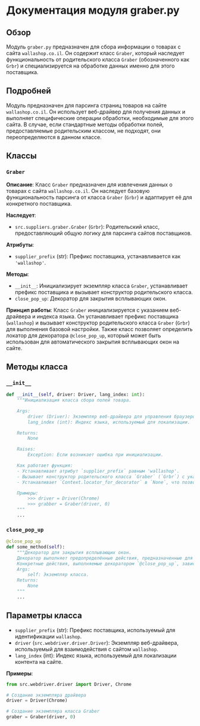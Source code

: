 # Документация модуля graber.py

## Обзор

Модуль `graber.py` предназначен для сбора информации о товарах с сайта `wallashop.co.il`. Он содержит класс `Graber`, который наследует функциональность от родительского класса `Graber` (обозначенного как `Grbr`) и специализируется на обработке данных именно для этого поставщика.

## Подробней

Модуль предназначен для парсинга страниц товаров на сайте `wallashop.co.il`. Он использует веб-драйвер для получения данных и выполняет специфические операции обработки, необходимые для этого сайта. В случае, если стандартные методы обработки полей, предоставляемые родительским классом, не подходят, они переопределяются в данном классе.

## Классы

### `Graber`

**Описание**: Класс `Graber` предназначен для извлечения данных о товарах с сайта `wallashop.co.il`. Он наследует базовую функциональность парсинга от класса `Graber` (`Grbr`) и адаптирует её для конкретного поставщика.

**Наследует**:
- `src.suppliers.graber.Graber` (`Grbr`): Родительский класс, предоставляющий общую логику для парсинга сайтов поставщиков.

**Атрибуты**:
- `supplier_prefix` (str): Префикс поставщика, устанавливается как `'wallashop'`.

**Методы**:
- `__init__`: Инициализирует экземпляр класса `Graber`, устанавливает префикс поставщика и вызывает конструктор родительского класса.
- `close_pop_up`: Декоратор для закрытия всплывающих окон.

**Принцип работы**:
Класс `Graber` инициализируется с указанием веб-драйвера и индекса языка. Он устанавливает префикс поставщика (`wallashop`) и вызывает конструктор родительского класса `Graber` (`Grbr`) для выполнения базовой настройки. Также класс позволяет определить локатор для декоратора `@close_pop_up`, который может быть использован для автоматического закрытия всплывающих окон на сайте.

## Методы класса

### `__init__`

```python
def __init__(self, driver: Driver, lang_index: int):
    """Инициализация класса сбора полей товара.

    Args:
        driver (Driver): Экземпляр веб-драйвера для управления браузером.
        lang_index (int): Индекс языка, используемый для локализации.

    Returns:
        None

    Raises:
        Exception: Если возникает ошибка при инициализации.

    Как работает функция:
    - Устанавливает атрибут `supplier_prefix` равным 'wallashop'.
    - Вызывает конструктор родительского класса `Graber` (`Grbr`) с указанием префикса поставщика, драйвера и индекса языка.
    - Устанавливает `Context.locator_for_decorator` в `None`, что позволяет при необходимости задавать локаторы для выполнения действий в декораторе `@close_pop_up`.

    Примеры:
        >>> driver = Driver(Chrome)
        >>> grabber = Graber(driver, 0)
    """
    ...
```

### `close_pop_up`

```python
@close_pop_up
def some_method(self):
    """Декоратор для закрытия всплывающих окон.
    Декоратор выполняет предопределённые действия, предназначенные для закрытия всплывающих окон, модальных окон или баннеров, которые могут мешать сбору информации со страницы.
    Конкретные действия, выполняемые декоратором `@close_pop_up`, зависят от текущего значения `Context.locator_for_decorator`.
    Args:
        self: Экземпляр класса.
    Returns:
        None
    """
    ...
```

## Параметры класса

- `supplier_prefix` (str): Префикс поставщика, используемый для идентификации `wallashop`.
- `driver` (`src.webdriver.driver.Driver`): Экземпляр веб-драйвера, используемый для взаимодействия с сайтом `wallashop`.
- `lang_index` (int): Индекс языка, используемый для локализации контента на сайте.

**Примеры**:

```python
from src.webdriver.driver import Driver, Chrome

# Создание экземпляра драйвера
driver = Driver(Chrome)

# Создание экземпляра класса Graber
graber = Graber(driver, 0)